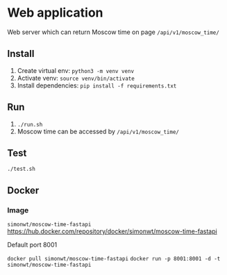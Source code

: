 # Web application
Web server which can return Moscow time on page `/api/v1/moscow_time/`

## Install
1. Create virtual env: `python3 -m venv venv`
2. Activate venv: `source venv/bin/activate`
3. Install dependencies: `pip install -f requirements.txt`

## Run
1. `./run.sh`
2. Moscow time can be accessed by `/api/v1/moscow_time/` 

## Test
`./test.sh`

## Docker

### Image
`simonwt/moscow-time-fastapi`
https://hub.docker.com/repository/docker/simonwt/moscow-time-fastapi

Default port 8001

`docker pull simonwt/moscow-time-fastapi`
`docker run -p 8001:8001 -d -t simonwt/moscow-time-fastapi`
